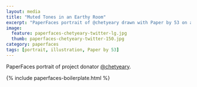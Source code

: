 ```yaml
---
layout: media
title: "Muted Tones in an Earthy Room"
excerpt: "PaperFaces portrait of @chetyeary drawn with Paper by 53 on an iPad."
image: 
  feature: paperfaces-chetyeary-twitter-lg.jpg
  thumb: paperfaces-chetyeary-twitter-150.jpg
category: paperfaces
tags: [portrait, illustration, Paper by 53]
---
```


PaperFaces portrait of project donator [@chetyeary](http://twitter.com/chetyeary).

{% include paperfaces-boilerplate.html %}